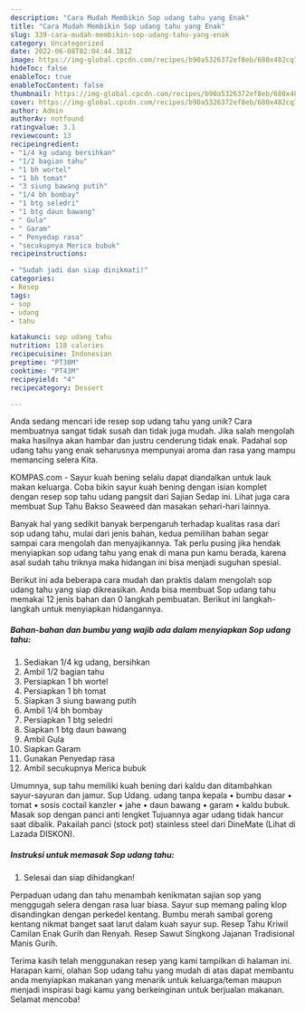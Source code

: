 ```yaml
---
description: "Cara Mudah Membikin Sop udang tahu yang Enak"
title: "Cara Mudah Membikin Sop udang tahu yang Enak"
slug: 339-cara-mudah-membikin-sop-udang-tahu-yang-enak
category: Uncategorized
date: 2022-06-08T02:04:44.381Z
image: https://img-global.cpcdn.com/recipes/b90a5326372ef8eb/680x482cq70/sop-udang-tahu-foto-resep-utama.jpg
hideToc: false
enableToc: true
enableTocContent: false
thumbnail: https://img-global.cpcdn.com/recipes/b90a5326372ef8eb/680x482cq70/sop-udang-tahu-foto-resep-utama.jpg
cover: https://img-global.cpcdn.com/recipes/b90a5326372ef8eb/680x482cq70/sop-udang-tahu-foto-resep-utama.jpg
author: Admin
authorAv: notfound
ratingvalue: 3.1
reviewcount: 13
recipeingredient:
- "1/4 kg udang bersihkan"
- "1/2 bagian tahu"
- "1 bh wortel"
- "1 bh tomat"
- "3 siung bawang putih"
- "1/4 bh bombay"
- "1 btg seledri"
- "1 btg daun bawang"
- " Gula"
- " Garam"
- " Penyedap rasa"
- "secukupnya Merica bubuk"
recipeinstructions:

- "Sudah jadi dan siap dinikmati!"
categories:
- Resep
tags:
- sop
- udang
- tahu

katakunci: sop udang tahu 
nutrition: 118 calories
recipecuisine: Indonesian
preptime: "PT30M"
cooktime: "PT43M"
recipeyield: "4"
recipecategory: Dessert

---
```





Anda sedang mencari ide resep sop udang tahu yang unik? Cara membuatnya sangat tidak susah dan tidak juga mudah. Jika salah mengolah maka hasilnya akan hambar dan justru cenderung tidak enak. Padahal sop udang tahu yang enak seharusnya mempunyai aroma dan rasa yang mampu memancing selera Kita.





KOMPAS.com - Sayur kuah bening selalu dapat diandalkan untuk lauk makan keluarga. Coba bikin sayur kuah bening dengan isian komplet dengan resep sop tahu udang pangsit dari Sajian Sedap ini. Lihat juga cara membuat Sup Tahu Bakso Seaweed dan masakan sehari-hari lainnya.

Banyak hal yang sedikit banyak berpengaruh terhadap kualitas rasa dari sop udang tahu, mulai dari jenis bahan, kedua pemilihan bahan segar sampai cara mengolah dan menyajikannya. Tak perlu pusing jika hendak menyiapkan sop udang tahu yang enak di mana pun kamu berada, karena asal sudah tahu triknya maka hidangan ini bisa menjadi suguhan spesial.






Berikut ini ada beberapa cara mudah dan praktis dalam mengolah sop udang tahu yang siap dikreasikan. Anda bisa membuat Sop udang tahu memakai 12 jenis bahan dan 0 langkah pembuatan. Berikut ini langkah-langkah untuk menyiapkan hidangannya.

<!--inarticleads1-->

##### Bahan-bahan dan bumbu yang wajib ada dalam menyiapkan Sop udang tahu:

1. Sediakan 1/4 kg udang, bersihkan
1. Ambil 1/2 bagian tahu
1. Persiapkan 1 bh wortel
1. Persiapkan 1 bh tomat
1. Siapkan 3 siung bawang putih
1. Ambil 1/4 bh bombay
1. Persiapkan 1 btg seledri
1. Siapkan 1 btg daun bawang
1. Ambil  Gula
1. Siapkan  Garam
1. Gunakan  Penyedap rasa
1. Ambil secukupnya Merica bubuk


Umumnya, sup tahu memiliki kuah bening dari kaldu dan ditambahkan sayur-sayuran dan jamur. Sup Udang. udang tanpa kepala • bumbu dasar • tomat • sosis coctail kanzler • jahe • daun bawang • garam • kaldu bubuk. Masak sop dengan panci anti lengket Tujuannya agar udang tidak hancur saat dibalik. Pakailah panci (stock pot) stainless steel dari DineMate (Lihat di Lazada DISKON). 

<!--inarticleads2-->

##### Instruksi untuk memasak Sop udang tahu:


1. Selesai dan siap dihidangkan!

Perpaduan udang dan tahu menambah kenikmatan sajian sop yang menggugah selera dengan rasa luar biasa. Sayur sup memang paling klop disandingkan dengan perkedel kentang. Bumbu merah sambal goreng kentang nikmat banget saat larut dalam kuah sayur sup. Resep Tahu Kriwil Camilan Enak Gurih dan Renyah. Resep Sawut Singkong Jajanan Tradisional Manis Gurih. 

Terima kasih telah menggunakan resep yang kami tampilkan di halaman ini. Harapan kami, olahan Sop udang tahu yang mudah di atas dapat membantu anda menyiapkan makanan yang menarik untuk keluarga/teman maupun menjadi inspirasi bagi kamu yang berkeinginan untuk berjualan makanan. Selamat mencoba!
